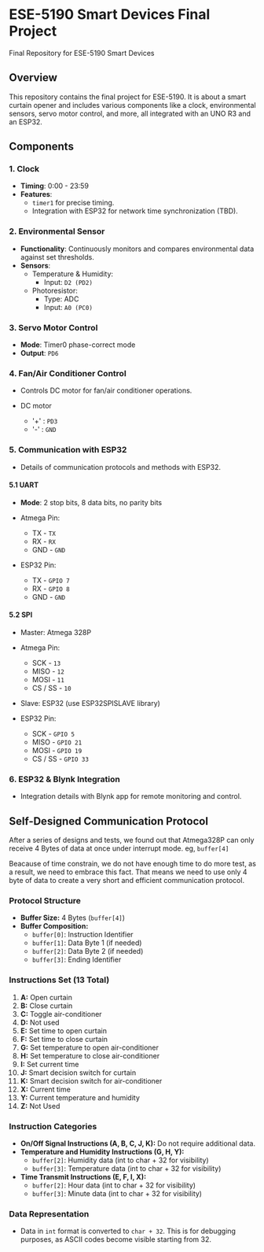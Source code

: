 # ESE-5190 Smart Devices Final Project
Final Repository for ESE-5190 Smart Devices

## Overview
This repository contains the final project for ESE-5190. It is about a smart curtain opener and includes various components like a clock, environmental sensors, servo motor control, and more, all integrated with an UNO R3 and an ESP32.

## Components

### 1. Clock
- **Timing**: 0:00 - 23:59
- **Features**:
  - `timer1` for precise timing.
  - Integration with ESP32 for network time synchronization (TBD).

### 2. Environmental Sensor
- **Functionality**: Continuously monitors and compares environmental data against set thresholds.
- **Sensors**:
  - Temperature & Humidity:
    - Input: `D2 (PD2)`
  - Photoresistor:
    - Type: ADC
    - Input: `A0 (PC0)`

### 3. Servo Motor Control
- **Mode**: Timer0 phase-correct mode
- **Output**: `PD6`

### 4. Fan/Air Conditioner Control
- Controls DC motor for fan/air conditioner operations.

- DC motor
  - '+' : `PD3`
  - '-' : `GND`

### 5. Communication with ESP32
- Details of communication protocols and methods with ESP32.

#### 5.1 UART
- **Mode**: 2 stop bits, 8 data bits, no parity bits
- Atmega Pin:
  - TX - `TX`
  - RX - `RX`
  - GND - `GND`

- ESP32 Pin:  
  - TX - `GPIO 7`
  - RX - `GPIO 8`
  - GND - `GND`
  
#### 5.2 SPI
- Master: Atmega 328P

- Atmega Pin:
  - SCK - `13`
  - MISO - `12`
  - MOSI - `11`
  - CS / SS - `10`

- Slave: ESP32 (use ESP32SPISLAVE library)

- ESP32 Pin:
  - SCK - `GPIO 5`
  - MISO - `GPIO 21`
  - MOSI - `GPIO 19`
  - CS / SS - `GPIO 33`

### 6. ESP32 & Blynk Integration
- Integration details with Blynk app for remote monitoring and control.

## Self-Designed Communication Protocol
After a series of designs and tests, we found out that Atmega328P can only receive 4 Bytes of data at once under interrupt mode. eg, `buffer[4]`

Beacause of time constrain, we do not have enough time to do more test, as a result, we need to embrace this fact. That means we need to use only 4 byte of data to create a very short and efficient communication protocol.

### Protocol Structure
- **Buffer Size:** 4 Bytes (`buffer[4]`)
- **Buffer Composition:**
  - `buffer[0]`: Instruction Identifier
  - `buffer[1]`: Data Byte 1 (if needed)
  - `buffer[2]`: Data Byte 2 (if needed)
  - `buffer[3]`: Ending Identifier

### Instructions Set (13 Total)
1. **A:** Open curtain
2. **B:** Close curtain
3. **C:** Toggle air-conditioner
4. **D:** Not used
5. **E:** Set time to open curtain
6. **F:** Set time to close curtain
7. **G:** Set temperature to open air-conditioner
8. **H:** Set temperature to close air-conditioner
9. **I:** Set current time
10. **J:** Smart decision switch for curtain
11. **K:** Smart decision switch for air-conditioner
12. **X:** Current time
13. **Y:** Current temperature and humidity
14. **Z:** Not Used

### Instruction Categories
- **On/Off Signal Instructions (A, B, C, J, K):** Do not require additional data.
- **Temperature and Humidity Instructions (G, H, Y):**
  - `buffer[2]`: Humidity data (int to char + 32 for visibility)
  - `buffer[3]`: Temperature data (int to char + 32 for visibility)
- **Time Transmit Instructions (E, F, I, X):**
  - `buffer[2]`: Hour data (int to char + 32 for visibility)
  - `buffer[3]`: Minute data (int to char + 32 for visibility)

### Data Representation
- Data in `int` format is converted to `char + 32`. This is for debugging purposes, as ASCII codes become visible starting from 32.




